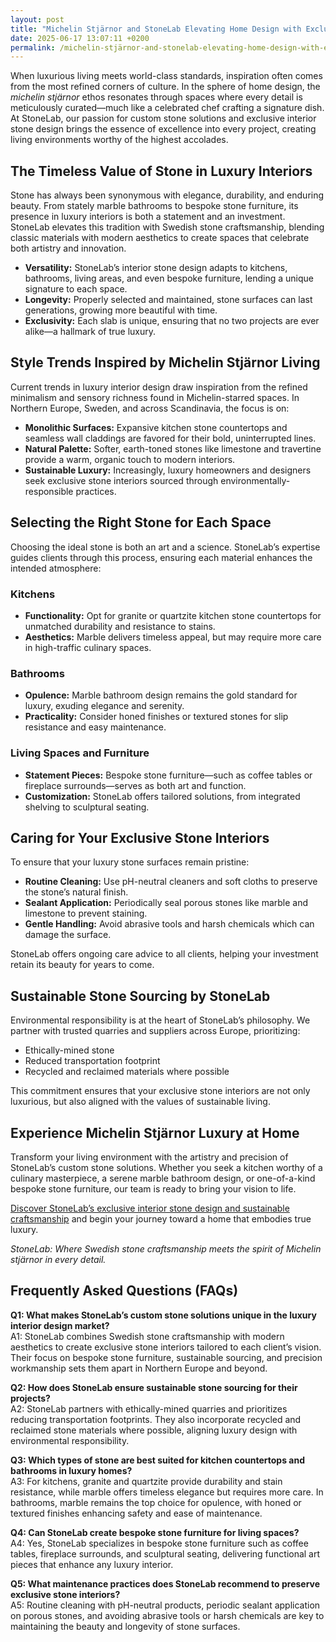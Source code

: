 ```yaml
---
layout: post
title: "Michelin Stjärnor and StoneLab Elevating Home Design with Exclusive Stone Interiors"
date: 2025-06-17 13:07:11 +0200
permalink: /michelin-stjärnor-and-stonelab-elevating-home-design-with-exclusive-stone-interiors/
---
```

When luxurious living meets world-class standards, inspiration often comes from the most refined corners of culture. In the sphere of home design, the *michelin stjärnor* ethos resonates through spaces where every detail is meticulously curated—much like a celebrated chef crafting a signature dish. At StoneLab, our passion for custom stone solutions and exclusive interior stone design brings the essence of excellence into every project, creating living environments worthy of the highest accolades.

## The Timeless Value of Stone in Luxury Interiors

Stone has always been synonymous with elegance, durability, and enduring beauty. From stately marble bathrooms to bespoke stone furniture, its presence in luxury interiors is both a statement and an investment. StoneLab elevates this tradition with Swedish stone craftsmanship, blending classic materials with modern aesthetics to create spaces that celebrate both artistry and innovation.

- **Versatility:** StoneLab’s interior stone design adapts to kitchens, bathrooms, living areas, and even bespoke furniture, lending a unique signature to each space.
- **Longevity:** Properly selected and maintained, stone surfaces can last generations, growing more beautiful with time.
- **Exclusivity:** Each slab is unique, ensuring that no two projects are ever alike—a hallmark of true luxury.

## Style Trends Inspired by Michelin Stjärnor Living

Current trends in luxury interior design draw inspiration from the refined minimalism and sensory richness found in Michelin-starred spaces. In Northern Europe, Sweden, and across Scandinavia, the focus is on:

- **Monolithic Surfaces:** Expansive kitchen stone countertops and seamless wall claddings are favored for their bold, uninterrupted lines.
- **Natural Palette:** Softer, earth-toned stones like limestone and travertine provide a warm, organic touch to modern interiors.
- **Sustainable Luxury:** Increasingly, luxury homeowners and designers seek exclusive stone interiors sourced through environmentally-responsible practices.

## Selecting the Right Stone for Each Space

Choosing the ideal stone is both an art and a science. StoneLab’s expertise guides clients through this process, ensuring each material enhances the intended atmosphere:

### Kitchens

- **Functionality:** Opt for granite or quartzite kitchen stone countertops for unmatched durability and resistance to stains.
- **Aesthetics:** Marble delivers timeless appeal, but may require more care in high-traffic culinary spaces.

### Bathrooms

- **Opulence:** Marble bathroom design remains the gold standard for luxury, exuding elegance and serenity.
- **Practicality:** Consider honed finishes or textured stones for slip resistance and easy maintenance.

### Living Spaces and Furniture

- **Statement Pieces:** Bespoke stone furniture—such as coffee tables or fireplace surrounds—serves as both art and function.
- **Customization:** StoneLab offers tailored solutions, from integrated shelving to sculptural seating.

## Caring for Your Exclusive Stone Interiors

To ensure that your luxury stone surfaces remain pristine:

- **Routine Cleaning:** Use pH-neutral cleaners and soft cloths to preserve the stone’s natural finish.
- **Sealant Application:** Periodically seal porous stones like marble and limestone to prevent staining.
- **Gentle Handling:** Avoid abrasive tools and harsh chemicals which can damage the surface.

StoneLab offers ongoing care advice to all clients, helping your investment retain its beauty for years to come.

## Sustainable Stone Sourcing by StoneLab

Environmental responsibility is at the heart of StoneLab’s philosophy. We partner with trusted quarries and suppliers across Europe, prioritizing:

- Ethically-mined stone
- Reduced transportation footprint
- Recycled and reclaimed materials where possible

This commitment ensures that your exclusive stone interiors are not only luxurious, but also aligned with the values of sustainable living.

## Experience Michelin Stjärnor Luxury at Home

Transform your living environment with the artistry and precision of StoneLab’s custom stone solutions. Whether you seek a kitchen worthy of a culinary masterpiece, a serene marble bathroom design, or one-of-a-kind bespoke stone furniture, our team is ready to bring your vision to life. 

[Discover StoneLab’s exclusive interior stone design and sustainable craftsmanship](https://stonelab.se/) and begin your journey toward a home that embodies true luxury.

*StoneLab: Where Swedish stone craftsmanship meets the spirit of Michelin stjärnor in every detail.*

## Frequently Asked Questions (FAQs)

**Q1: What makes StoneLab’s custom stone solutions unique in the luxury interior design market?**  
A1: StoneLab combines Swedish stone craftsmanship with modern aesthetics to create exclusive stone interiors tailored to each client’s vision. Their focus on bespoke stone furniture, sustainable sourcing, and precision workmanship sets them apart in Northern Europe and beyond.

**Q2: How does StoneLab ensure sustainable stone sourcing for their projects?**  
A2: StoneLab partners with ethically-mined quarries and prioritizes reducing transportation footprints. They also incorporate recycled and reclaimed stone materials where possible, aligning luxury design with environmental responsibility.

**Q3: Which types of stone are best suited for kitchen countertops and bathrooms in luxury homes?**  
A3: For kitchens, granite and quartzite provide durability and stain resistance, while marble offers timeless elegance but requires more care. In bathrooms, marble remains the top choice for opulence, with honed or textured finishes enhancing safety and ease of maintenance.

**Q4: Can StoneLab create bespoke stone furniture for living spaces?**  
A4: Yes, StoneLab specializes in bespoke stone furniture such as coffee tables, fireplace surrounds, and sculptural seating, delivering functional art pieces that enhance any luxury interior.

**Q5: What maintenance practices does StoneLab recommend to preserve exclusive stone interiors?**  
A5: Routine cleaning with pH-neutral products, periodic sealant application on porous stones, and avoiding abrasive tools or harsh chemicals are key to maintaining the beauty and longevity of stone surfaces.

<script type="application/ld+json">
{
  "@context": "https://schema.org",
  "@type": "BlogPosting",
  "headline": "Michelin Stjärnor and StoneLab Elevating Home Design with Exclusive Stone Interiors",
  "description": "Explore how StoneLab elevates luxury home design with custom stone solutions, exclusive interior stone design, and sustainable Swedish craftsmanship inspired by Michelin stjärnor standards.",
  "author": {
    "@type": "Person",
    "name": "StoneLab"
  },
  "publisher": {
    "@type": "Person",
    "name": "StoneLab"
  },
  "mainEntityOfPage": {
    "@type": "WebPage",
    "@id": "https://stonelab.se/blog/michelin-stjarnor-stonelab-luxury-interiors"
  },
  "datePublished": "2024-06-01",
  "dateModified": "2024-06-01",
  "keywords": "StoneLab, custom stone solutions, interior stone design, exclusive stone interiors, Swedish stone craftsmanship, luxury interior materials, kitchen stone countertops, marble bathroom design, bespoke stone furniture, sustainable stone sourcing, Michelin stjärnor, luxury home design",
  "inLanguage": "en-US"
}
</script>

<script type="application/ld+json">
{
  "@context": "https://schema.org",
  "@type": "FAQPage",
  "mainEntity": [
    {
      "@type": "Question",
      "name": "What makes StoneLab’s custom stone solutions unique in the luxury interior design market?",
      "acceptedAnswer": {
        "@type": "Answer",
        "text": "StoneLab combines Swedish stone craftsmanship with modern aesthetics to create exclusive stone interiors tailored to each client’s vision. Their focus on bespoke stone furniture, sustainable sourcing, and precision workmanship sets them apart in Northern Europe and beyond."
      }
    },
    {
      "@type": "Question",
      "name": "How does StoneLab ensure sustainable stone sourcing for their projects?",
      "acceptedAnswer": {
        "@type": "Answer",
        "text": "StoneLab partners with ethically-mined quarries and prioritizes reducing transportation footprints. They also incorporate recycled and reclaimed stone materials where possible, aligning luxury design with environmental responsibility."
      }
    },
    {
      "@type": "Question",
      "name": "Which types of stone are best suited for kitchen countertops and bathrooms in luxury homes?",
      "acceptedAnswer": {
        "@type": "Answer",
        "text": "For kitchens, granite and quartzite provide durability and stain resistance, while marble offers timeless elegance but requires more care. In bathrooms, marble remains the top choice for opulence, with honed or textured finishes enhancing safety and ease of maintenance."
      }
    },
    {
      "@type": "Question",
      "name": "Can StoneLab create bespoke stone furniture for living spaces?",
      "acceptedAnswer": {
        "@type": "Answer",
        "text": "Yes, StoneLab specializes in bespoke stone furniture such as coffee tables, fireplace surrounds, and sculptural seating, delivering functional art pieces that enhance any luxury interior."
      }
    },
    {
      "@type": "Question",
      "name": "What maintenance practices does StoneLab recommend to preserve exclusive stone interiors?",
      "acceptedAnswer": {
        "@type": "Answer",
        "text": "Routine cleaning with pH-neutral products, periodic sealant application on porous stones, and avoiding abrasive tools or harsh chemicals are key to maintaining the beauty and longevity of stone surfaces."
      }
    }
  ]
}
</script>